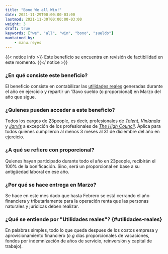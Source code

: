 ```yaml
---
title: "Bono We all Win!"
date: 2021-11-29T00:00:00-03:00
lastmod: 2021-11-30T00:00:00-03:00
weight: 3
draft: true
keywords: ["we", "all", "win", "bono", "sueldo"]
mantained_by:
    - manu.reyes
---
```


{{< notice info >}}
Este beneficio se encuentra en revisión de factibilidad en este momento.
{{</ notice >}}

### ¿En qué consiste este beneficio?

El beneficio consiste en contabilizar las [utilidades reales](#utilidades-reales) generadas durante el año en ejercicio y repartir un 13avo sueldo (o proporcional) en Marzo del año que sigue.

### ¿Quienes pueden acceder a este beneficio?

Todos los cargos de 23people, es decir, profesionales de [_Talent_](../../../../company/organization/talent-tribe), [_Vinlandia_](../../../../company/organization/vinlandia-tribe) y [_Jarvis_](../../../../company/organization/jarvis-tribe) a excepción de los profesionales de [_The High Council_](../../../../company/organization/the-high-council). Aplica para todos quienes cumplieron al menos 3 meses al 31 de diciembre del año en ejercicio.

### ¿A qué se refiere con proporcional?

Quienes hayan participado durante todo el año en 23people, recibirán el 100% de la bonificación. Sino, será un proporcional en base a su antigüedad laboral en ese año.

### ¿Por qué se hace entrega en Marzo?

Se hace en este mes dado que hasta Febrero se está cerrando el año financiera y tributariamente para la operación renta que las personas naturales y jurídicas deben realizar.

### ¿Qué se entiende por "Utilidades reales"? {#utilidades-reales}

En palabras simples, todo lo que queda despues de los costos empresa y aprovisionamiento financiero (_e.g_ dias proporcionales de vacaciones, fondos por indemnización de años de servicio, reinversión y capital de trabajo).
